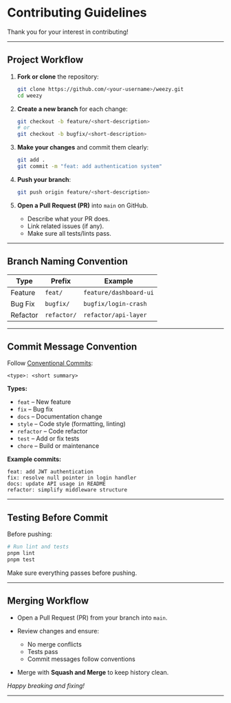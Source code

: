# Contributing Guidelines

Thank you for your interest in contributing!

---

## Project Workflow

1. **Fork or clone** the repository:

   ```bash
   git clone https://github.com/<your-username>/weezy.git
   cd weezy
   ```

2. **Create a new branch** for each change:

   ```bash
   git checkout -b feature/<short-description>
   # or
   git checkout -b bugfix/<short-description>
   ```

3. **Make your changes** and commit them clearly:

   ```bash
   git add .
   git commit -m "feat: add authentication system"
   ```

4. **Push your branch**:

   ```bash
   git push origin feature/<short-description>
   ```

5. **Open a Pull Request (PR)** into `main` on GitHub.
   - Describe what your PR does.
   - Link related issues (if any).
   - Make sure all tests/lints pass.

---

## Branch Naming Convention

| Type     | Prefix      | Example                |
| -------- | ----------- | ---------------------- |
| Feature  | `feat/`     | `feature/dashboard-ui` |
| Bug Fix  | `bugfix/`   | `bugfix/login-crash`   |
| Refactor | `refactor/` | `refactor/api-layer`   |

---

## Commit Message Convention

Follow [Conventional Commits](https://www.conventionalcommits.org/en/v1.0.0/):

```
<type>: <short summary>
```

**Types:**

- `feat` – New feature
- `fix` – Bug fix
- `docs` – Documentation change
- `style` – Code style (formatting, linting)
- `refactor` – Code refactor
- `test` – Add or fix tests
- `chore` – Build or maintenance

**Example commits:**

```
feat: add JWT authentication
fix: resolve null pointer in login handler
docs: update API usage in README
refactor: simplify middleware structure
```

---

## Testing Before Commit

Before pushing:

```bash
# Run lint and tests
pnpm lint
pnpm test
```

Make sure everything passes before pushing.

---

## Merging Workflow

- Open a Pull Request (PR) from your branch into `main`.
- Review changes and ensure:
  - No merge conflicts
  - Tests pass
  - Commit messages follow conventions

- Merge with **Squash and Merge** to keep history clean.

_Happy breaking and fixing!_

---
